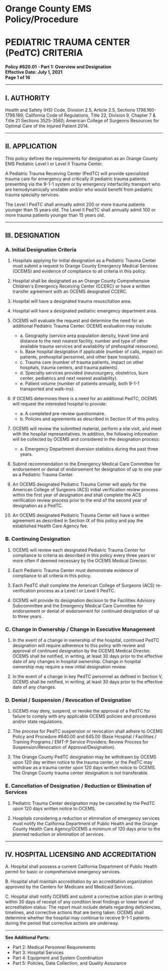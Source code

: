# Orange County EMS Policy/Procedure
# PEDIATRIC TRAUMA CENTER (PedTC) CRITERIA
**Policy #620.01 - Part 1: Overview and Designation**  
**Effective Date: July 1, 2021**  
**Page 1 of 16**

---

## I. AUTHORITY

Health and Safety (HS) Code, Division 2.5, Article 2.5, Sections 1798.160-1798.169; California Code of Regulations, Title 22, Division 9, Chapter 7 & Title 21 Sections 3525-3560; American College of Surgeons Resources for Optimal Care of the Injured Patient 2014.

---

## II. APPLICATION

This policy defines the requirements for designation as an Orange County EMS Pediatric Level I or Level II Trauma Center.

A Pediatric Trauma Receiving Center (PedTC) will provide specialized trauma care for emergency and critically ill pediatric trauma patients presenting via the 9-1-1 system or by emergency interfacility transport who are hemodynamically unstable and/or who would benefit from pediatric trauma specialty services.

The Level I PedTC shall annually admit 200 or more trauma patients younger than 15 years old. The Level II PedTC shall annually admit 100 or more trauma patients younger than 15 years old.

---

## III. DESIGNATION

### A. Initial Designation Criteria

1. Hospitals applying for initial designation as a Pediatric Trauma Center must submit a request to Orange County Emergency Medical Services (OCEMS) and evidence of compliance to all criteria in this policy.

2. Hospital shall be designated as an Orange County Comprehensive Children's Emergency Receiving Center (CCERC) or have a written transfer agreement with an OCEMS designated CCERC.

3. Hospital will have a designated trauma resuscitation area.

4. Hospital will have a designated pediatric emergency department area.

5. OCEMS will evaluate the request and determine the need for an additional Pediatric Trauma Center. OCEMS evaluation may include:
   - a. Geography (service area population density, travel time and distance to the next nearest facility, number and type of other available trauma services and availability of prehospital resources).
   - b. Base hospital designation if applicable (number of calls, impact on patients, prehospital personnel, and other base hospitals).
   - c. Trauma care (number of trauma patients, impact on other hospitals, trauma centers, and trauma patients).
   - d. Specialty services provided (neurosurgery, obstetrics, burn center, pediatrics and next nearest availability).
   - e. Patient volume (number of patients annually, both 9-1-1 transported and walk-ins).

6. If OCEMS determines there is a need for an additional PedTC, OCEMS will request the interested hospital to provide:
   - a. A completed pre-review questionnaire.
   - b. Policies and agreements as described in Section IX of this policy.

7. OCEMS will review the submitted material, perform a site visit, and meet with the hospital representatives. In addition, the following information will be collected by OCEMS and considered in the designation process:
   - a. Emergency Department diversion statistics during the past three years.

8. Submit recommendation to the Emergency Medical Care Committee for endorsement or denial of endorsement for designation of up to one year as a Pediatric Trauma Center.

9. An OCEMS designated Pediatric Trauma Center will apply for the American College of Surgeons (ACS) initial verification review process within the first year of designation and shall complete the ACS verification review process prior to the end of the second year of designation as a PedTC.

10. An OCEMS designated Pediatric Trauma Center will have a written agreement as described in Section IX of this policy and pay the established Health Care Agency fee.

### B. Continuing Designation

1. OCEMS will review each designated Pediatric Trauma Center for compliance to criteria as described in this policy every three years or more often if deemed necessary by the OCEMS Medical Director.

2. Each Pediatric Trauma Center must demonstrate evidence of compliance to all criteria in this policy.

3. Each PedTC shall complete the American College of Surgeons (ACS) re-verification process as a Level I or Level II PedTC.

4. OCEMS will provide its designation decision to the Facilities Advisory Subcommittee and the Emergency Medical Care Committee for endorsement or denial of endorsement for continued designation of up to three years.

### C. Change in Ownership / Change in Executive Management

1. In the event of a change in ownership of the hospital, continued PedTC designation will require adherence to this policy with review and approval of continued designation by the OCEMS Medical Director. OCEMS shall be notified, in writing, at least 30 days prior to the effective date of any changes in hospital ownership. Change in hospital ownership may require a new initial designation review.

2. In the event of a change in key PedTC personnel as defined in Section V, OCEMS shall be notified, in writing, at least 30 days prior to the effective date of any changes.

### D. Denial / Suspension / Revocation of Designation

1. OCEMS may deny, suspend, or revoke the approval of a PedTC for failure to comply with any applicable OCEMS policies and procedures and/or state regulations.

2. The process for PedTC suspension or revocation shall adhere to OCEMS Policy and Procedure #640.00 and 645.00 (Base Hospital / Facilities / Training Programs / EMT-P Service Providers: Review Process for Suspension/Revocation of Approval/Designation).

3. The Orange County PedTC designation may be withdrawn by OCEMS upon 120 day written notice to the trauma center, or the PedTC may withdraw as a trauma center upon 120 days written notice to OCEMS. The Orange County trauma center designation is not transferable.

### E. Cancellation of Designation / Reduction or Elimination of Services

1. Pediatric Trauma Center designation may be cancelled by the PedTC upon 120 days written notice to OCEMS.

2. Hospitals considering a reduction or elimination of emergency services must notify the California Department of Public Health and the Orange County Health Care Agency/OCEMS a minimum of 120 days prior to the planned reduction or elimination of services.

---

## IV. HOSPITAL LICENSING AND ACCREDITATION

A. Hospital shall possess a current California Department of Public Health permit for basic or comprehensive emergency services.

B. Hospital shall maintain accreditation by an accreditation organization approved by the Centers for Medicare and Medicaid Services.

C. Hospital shall notify OCEMS and submit a corrective action plan in writing within 30 days of receipt of any condition level findings or lower level of accreditation status. The report must include details regarding deficiencies, timelines, and corrective actions that are being taken. OCEMS shall determine whether the hospital may continue to receive 9-1-1 patients during the period that corrective actions are underway.

---

**See Additional Parts:**
- Part 2: Medical Personnel Requirements
- Part 3: Hospital Services
- Part 4: Equipment and System Coordination
- Part 5: Policies, Data Collection, and Quality Assurance

